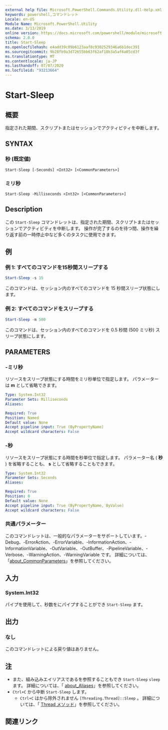 ```yaml
---
external help file: Microsoft.PowerShell.Commands.Utility.dll-Help.xml
keywords: powershell,コマンドレット
Locale: en-US
Module Name: Microsoft.PowerShell.Utility
ms.date: 3/13/2019
online version: https://docs.microsoft.com/powershell/module/microsoft.powershell.utility/start-sleep?view=powershell-5.1&WT.mc_id=ps-gethelp
schema: 2.0.0
title: Start-Sleep
ms.openlocfilehash: e4add39c09b6123aaf8c9302529346a6b1dec391
ms.sourcegitcommit: 9b28fb9a3d72655bb63f62af18b3a5af6a05cd3f
ms.translationtype: MT
ms.contentlocale: ja-JP
ms.lasthandoff: 07/07/2020
ms.locfileid: "93213664"
---
```

# Start-Sleep

## 概要
指定された期間、スクリプトまたはセッションでアクティビティを中断します。

## SYNTAX

### 秒 (既定値)

```
Start-Sleep [-Seconds] <Int32> [<CommonParameters>]
```

### ミリ秒

```
Start-Sleep -Milliseconds <Int32> [<CommonParameters>]
```

## Description

この `Start-Sleep` コマンドレットは、指定された期間、スクリプトまたはセッションでアクティビティを中断します。
操作が完了するのを待つ間、操作を繰り返す前の一時停止中など多くのタスクに使用できます。

## 例

### 例 1: すべてのコマンドを15秒間スリープする

```powershell
Start-Sleep -s 15
```

このコマンドは、セッション内のすべてのコマンドを 15 秒間スリープ状態にします。

### 例 2: すべてのコマンドをスリープする

```powershell
Start-Sleep -m 500
```

このコマンドは、セッション内のすべてのコマンドを 0.5 秒間 (500 ミリ秒) スリープ状態にします。

## PARAMETERS

### -ミリ秒

リソースをスリープ状態にする時間をミリ秒単位で指定します。
パラメーターは **m** として省略できます。

```yaml
Type: System.Int32
Parameter Sets: Milliseconds
Aliases:

Required: True
Position: Named
Default value: None
Accept pipeline input: True (ByPropertyName)
Accept wildcard characters: False
```

### -秒

リソースをスリープ状態にする時間を秒単位で指定します。
パラメーター名 ( **秒** ) を省略することも、 **s** として省略することもできます。

```yaml
Type: System.Int32
Parameter Sets: Seconds
Aliases:

Required: True
Position: 0
Default value: None
Accept pipeline input: True (ByPropertyName, ByValue)
Accept wildcard characters: False
```

### 共通パラメーター

このコマンドレットは、一般的なパラメーターをサポートしています。-Debug、-ErrorAction、-ErrorVariable、-InformationAction、-InformationVariable、-OutVariable、-OutBuffer、-PipelineVariable、-Verbose、-WarningAction、-WarningVariable です。 詳細については、「[about_CommonParameters](../Microsoft.PowerShell.Core/About/about_CommonParameters.md)」を参照してください。

## 入力

### System.Int32

パイプを使用して、秒数をにパイプすることができ `Start-Sleep` ます。

## 出力

### なし

このコマンドレットによる戻り値はありません。

## 注

- また、組み込みエイリアスであるを参照することもでき `Start-Sleep` `sleep` ます。 詳細については、「 [about_Aliases](../Microsoft.PowerShell.Core/About/about_Aliases.md)」を参照してください。
- `Ctrl+C` から中断 `Start-Sleep` します。
  - `Ctrl+C` はから除外されません `[Threading.Thread]::Sleep` 。 詳細については、「 [Thread メソッド](/dotnet/api/system.threading.thread.sleep)」を参照してください。

## 関連リンク
